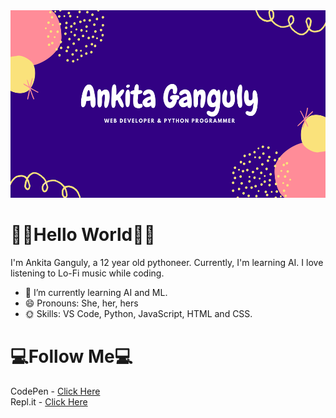 <img src="readme_header.png" margin-left="100px" width="650px" height="300px">

<h1> <b>👋🏻Hello World👋🏻</b> </h1>

I'm Ankita Ganguly, a 12 year old pythoneer. Currently, I'm learning AI. I love listening to Lo-Fi music while coding.

- 🌱 I’m currently learning AI and ML.
- 😄 Pronouns: She, her, hers
- 🌞 Skills: VS Code, Python, JavaScript, HTML and CSS. 

<h1> <b> 💻Follow Me💻 </b> </h1>
CodePen - <a href= "https://codepen.io/i_am_kita" target="_blank"> Click Here </a>
<br>
Repl.it - <a href= "https://repl.it/@iamkita" target="_blank"> Click Here </a>
